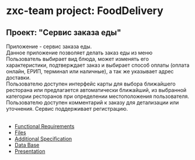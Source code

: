 # zxc-team project: FoodDelivery<br>
## Проект: "Сервис заказа еды"<br>
Приложение - сервис заказа еды.<br>
Данное приложение позволяет делать заказ еды из меню<br>
Пользователь выбирает вид блюда, может изменять его характеристики, подтверждает заказ и выбирает способ оплаты (оплата онлайн, ЕРИП, терминал или
наличные), а так же указывает адрес доставки.<br>
Пользователю доступен интерфейс карты для выбора ближайшего ресторана или предлагается автоматически ближайший, из выбранной категории ресторанов при определении местоположения пользователя.<br>
Пользователю доступен комментарий к заказу для детализации или уточнения. Сервис поддерживает регистрацию.<br><br>
* [Functional Requirements](https://fpmi-tp2022.github.io/labrabota10t2-zxc2-0/funcReq)<br>
* [Files](https://fpmi-tp2022.github.io/labrabota10t2-zxc2-0/files)<br>
* [Additional Specification](https://fpmi-tp2022.github.io/labrabota10t2-zxc2-0/addSpec)<br>
* [Data Base](https://fpmi-tp2022.github.io/labrabota10t2-zxc2-0/bd)<br>
* [Presentation](https://fpmi-tp2022.github.io/labrabota10t2-zxc2-0/pres)<br>
